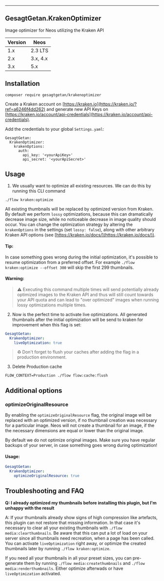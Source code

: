---------------------------
GesagtGetan.KrakenOptimizer
---------------------------

Image optimizer for Neos utilizing the Kraken API

| Version | Neos     |
|---------|----------|
| 1.x     | 2.3 LTS  |
| 2.x     | 3.x, 4.x |
| 3.x     | 5.x      |

## Installation

```
composer require gesagtgetan/krakenoptimizer
```
                            
Create a Kraken account on [https://kraken.io](https://kraken.io/?ref=a6246f4dd262) and generate new API Keys on
[https://kraken.io/account/api-credentials](https://kraken.io/account/api-credentials).

Add the credentials to your global `Settings.yaml`:

```
GesagtGetan:
  KrakenOptimizer:
    krakenOptions:
      auth:
        api_key: '<yourApiKey>'
        api_secret: '<yourApiSecret>'
```
## Usage

1. We usually want to optimize all existing resources. We can do this by running this CLI command 
```
./flow kraken:optimize
```

All existing thumbnails will be replaced by optimized version from Kraken. By default we perform ``lossy`` optimizations,
because this can dramatically decrease image size, while no noticeable decrease in image quality should occur. You can
change the optimization strategy by altering the `krakenOptions` in the settings (set `lossy: false`), along with other
arbitrary Kraken API options (see [https://kraken.io/docs/](https://kraken.io/docs/)).

#### Tip:
In case something goes wrong during the initial optimization, it's possible to resume optimization from a preferred offset.
For example `./flow kraken:optimize --offset 300` will skip the first 299 thumbnails.    

#### Warning:
> ⚠ Executing this command multiple times will send potentially already optimized images to the Kraken API and thus will still
    count towards your API quota and can lead to "over optimized" images when running lossy optimizations multiple times.

2. Now is the perfect time to activate live optimizations. All generated thumbnails after the initial optimiziation
will be send to kraken for improvement when this flag is set:
```yaml
GesagtGetan:
  KrakenOptimizer:
    liveOptimization: true
```

> ♻ Don't forget to flush your caches after adding the flag in a production environment.

3. Delete Production cache
```
FLOW_CONTEXT=Production ./flow flow:cache:flush
```

## Additional options

### optimizeOriginalResource

By enabling the `optimizeOriginalResource` flag, the original image will be replaced with an optimized version,
if no thumbnail creation was necessary for a particular image.
Neos will not create a thumbnail for an image, if the the necessary dimensions are equal or lower than the original image.

By default we do not optimize original images. Make sure you have regular backups of your server, in case something
goes wrong during optimization!

#### Usage:
```yaml
GesagtGetan:
  KrakenOptimizer:
    optimizeOriginalResource: true
```

## Troubleshooting and FAQ
**Q: I already optimized my thumbnails before installing this plugin, but I'm unhappy with the result**

A: If your thumbnails already show signs of high compression like artefacts, this plugin can not restore that missing
information. In that case it's necessary to clear all your existing thumbnails with `./flow media:clearthumbnails`.
Be aware that this can put a lot of load on your server since all thumbnails need recreation, when a page has been called.
You can activate `liveOptimization` right away, or optimize the created thumbnails later by running `./flow kraken:optimize`.

If you need all your thumbnails in all your preset sizes, you can pre-generate them by running `./flow media:createthumbnails` and
`./flow media:renderthumbnails`. Either optimize afterwads or have `liveOptimization` activated.
